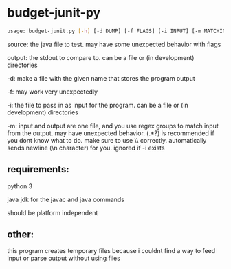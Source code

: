 # budget-junit-py
```bash
usage: budget-junit.py [-h] [-d DUMP] [-f FLAGS] [-i INPUT] [-m MATCHINPUT] [-s] source output
```

source: the java file to test. may have some unexpected behavior with flags

output: the stdout to compare to. can be a file or (in development) directories

-d: make a file with the given name that stores the program output

-f: may work very unexpectedly

-i: the file to pass in as input for the program. can be a file or (in development) directories

-m: input and output are one file, and you use regex groups to match input from the output. may have unexpected behavior. (.*?) is recommended if you dont know what to do. make sure to use \\\\ correctly. automatically sends newline (\n character) for you. ignored if -i exists

## requirements:

python 3

java jdk for the javac and java commands

should be platform independent

## other:

this program creates temporary files because i couldnt find a way to feed input or parse output without using files